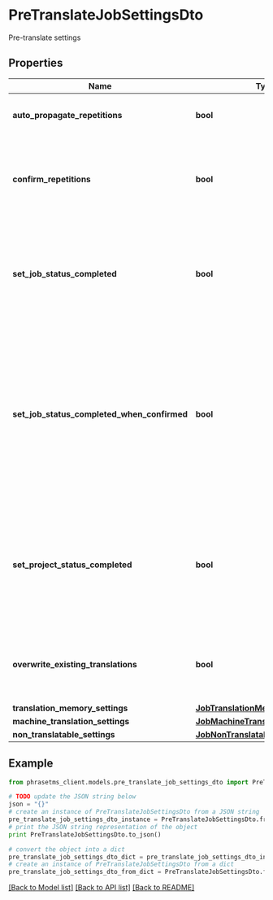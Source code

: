 # PreTranslateJobSettingsDto

Pre-translate settings

## Properties

| Name                                        | Type                                                                        | Description                                                                                                                                                   | Notes      |
| ------------------------------------------- | --------------------------------------------------------------------------- | ------------------------------------------------------------------------------------------------------------------------------------------------------------- | ---------- |
| **auto_propagate_repetitions**              | **bool**                                                                    | Propagate repetitions. Default: false                                                                                                                         | [optional] |
| **confirm_repetitions**                     | **bool**                                                                    | Set segment status to confirmed for: Repetitions. Default: false                                                                                              | [optional] |
| **set_job_status_completed**                | **bool**                                                                    | Pre-translate &amp; set job to completed: Set job to completed once pre-translated. Default: false                                                            | [optional] |
| **set_job_status_completed_when_confirmed** | **bool**                                                                    | Pre-translate &amp; set job to completed when all segments confirmed: Set job to completed once pre-translated and all segments are confirmed. Default: false | [optional] |
| **set_project_status_completed**            | **bool**                                                                    | Pre-translate &amp; set job to completed: Set project to completed once all jobs pre-translated. Default: false                                               | [optional] |
| **overwrite_existing_translations**         | **bool**                                                                    | Overwrite existing translations in target segments. Default: false                                                                                            | [optional] |
| **translation_memory_settings**             | [**JobTranslationMemorySettingsDto**](JobTranslationMemorySettingsDto.md)   |                                                                                                                                                               | [optional] |
| **machine_translation_settings**            | [**JobMachineTranslationSettingsDto**](JobMachineTranslationSettingsDto.md) |                                                                                                                                                               | [optional] |
| **non_translatable_settings**               | [**JobNonTranslatableSettingsDto**](JobNonTranslatableSettingsDto.md)       |                                                                                                                                                               | [optional] |

## Example

```python
from phrasetms_client.models.pre_translate_job_settings_dto import PreTranslateJobSettingsDto

# TODO update the JSON string below
json = "{}"
# create an instance of PreTranslateJobSettingsDto from a JSON string
pre_translate_job_settings_dto_instance = PreTranslateJobSettingsDto.from_json(json)
# print the JSON string representation of the object
print PreTranslateJobSettingsDto.to_json()

# convert the object into a dict
pre_translate_job_settings_dto_dict = pre_translate_job_settings_dto_instance.to_dict()
# create an instance of PreTranslateJobSettingsDto from a dict
pre_translate_job_settings_dto_from_dict = PreTranslateJobSettingsDto.from_dict(pre_translate_job_settings_dto_dict)
```

[[Back to Model list]](../README.md#documentation-for-models) [[Back to API list]](../README.md#documentation-for-api-endpoints) [[Back to README]](../README.md)

